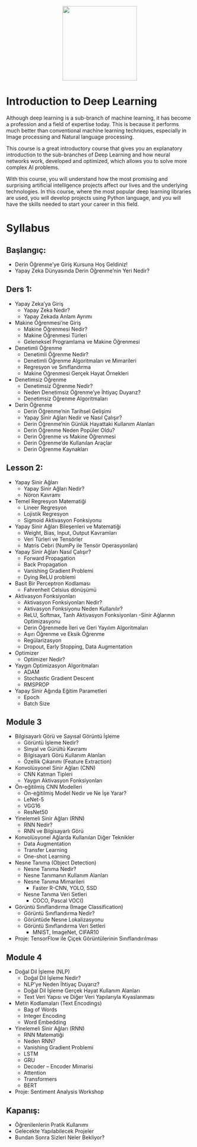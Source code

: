 <div align="center">
  <img src="https://github.com/gaih/introduction-to-deep-learning/raw/main/logo.png" height="200px">
</div>

# Introduction to Deep Learning
Although deep learning is a sub-branch of machine learning, it has become a profession and a field of expertise today. This is because it performs much better than conventional machine learning techniques, especially in Image processing and Natural language processing.

This course is a great introductory course that gives you an explanatory introduction to the sub-branches of Deep Learning and how neural networks work, developed and optimized, which allows you to solve more complex AI problems.

With this course, you will understand how the most promising and surprising artificial intelligence projects affect our lives and the underlying technologies. In this course, where the most popular deep learning libraries are used, you will develop projects using Python language, and you will have the skills needed to start your career in this field.



# Syllabus

## Başlangıç:
- Derin Öğrenme’ye Giriş Kursuna Hoş Geldiniz!
- Yapay Zeka Dünyasında Derin Öğrenme’nin Yeri Nedir? 

## Ders 1: 
- Yapay Zeka’ya Giriş
  - Yapay Zeka Nedir?
  - Yapay Zekada Anlam Ayrımı
- Makine Öğrenmesi’ne Giriş
  - Makine Öğrenmesi Nedir?
  - Makine Öğrenmesi Türleri
  - Geleneksel Programlama ve Makine Öğrenmesi
- Denetimli Öğrenme
  - Denetimli Öğrenme Nedir?
  - Denetimli Öğrenme Algoritmaları ve Mimarileri
  - Regresyon ve Sınıflandırma
  - Makine Öğrenmesi Gerçek Hayat Örnekleri
- Denetimsiz Öğrenme
  - Denetimsiz Öğrenme Nedir?
  - Neden Denetimsiz Öğrenme’ye İhtiyaç Duyarız?
  - Denetimsiz Öğrenme Algoritmaları
- Derin Öğrenme
  - Derin Öğrenme’nin Tarihsel Gelişimi
  - Yapay Sinir Ağları Nedir ve Nasıl Çalışır?
  - Derin Öğrenme’nin Günlük Hayattaki Kullanım Alanları
  - Derin Öğrenme Neden Popüler Oldu?
  - Derin Öğrenme vs Makine Öğrenmesi
  - Derin Öğrenme’de Kullanılan Araçlar
  - Derin Öğrenme Kaynakları

## Lesson 2: 

- Yapay Sinir Ağları
  - Yapay Sinir Ağları Nedir?
  - Nöron Kavramı
- Temel Regresyon Matematiği
  - Lineer Regresyon
  - Lojistik Regresyon
  - Sigmoid Aktivasyon Fonksiyonu
- Yapay Sinir Ağları Bileşenleri ve Matematiği
  - Weight, Bias, Input, Output Kavramları
  - Veri Türleri ve Tensörler
  - Matris Cebri (NumPy ile Tensör Operasyonları)
- Yapay Sinir Ağları Nasıl Çalışır?
  - Forward Propagation
  - Back Propagation
  - Vanishing Gradient Problemi
  - Dying ReLU problemi
- Basit Bir Perceptron Kodlaması
  - Fahrenheit Celsius dönüşümü
- Aktivasyon Fonksiyonları
  - Aktivasyon Fonksiyonları Nedir?
  - Aktivasyon Fonksiyonu Neden Kullanılır?
  - ReLU, Softmax, Tanh Aktivasyon Fonksiyonları
-Sinir Ağlarının Optimizasyonu
  - Derin Öğrenmede İleri ve Geri Yayılım Algoritmaları
  - Aşırı Öğrenme ve Eksik Öğrenme
  - Regülarizasyon
  - Dropout, Early Stopping, Data Augmentation
- Optimizer
  - Optimizer Nedir?
- Yaygın Optimizasyon Algoritmaları
  - ADAM
  - Stochastic Gradient Descent
  - RMSPROP
- Yapay Sinir Ağında Eğitim Parametleri
  - Epoch
  - Batch Size

## Module 3

- Bilgisayarlı Görü ve Sayısal Görüntü İşleme
  - Görüntü İşleme Nedir?
  - Sinyal ve Gürültü Kavramı
  - Bilgisayarlı Görü Kullanım Alanları
  - Özellik Çıkarımı (Feature Extraction)
- Konvolüsyonel Sinir Ağları (CNN)
  - CNN Katman Tipleri
  - Yaygın Aktivasyon Fonksiyonları
- Ön-eğitilmiş CNN Modelleri
  - Ön-eğitilmiş Model Nedir ve Ne İşe Yarar?
  - LeNet-5
  - VGG16
  - ResNet50
- Yinelemeli Sinir Ağları (RNN)
  - RNN Nedir?
  - RNN ve Bilgisayarlı Görü
- Konvolüsyonel Ağlarda Kullanılan Diğer Teknikler
  - Data Augmentation
  - Transfer Learning
  - One-shot Learning
- Nesne Tanıma (Object Detection)
  - Nesne Tanıma Nedir?
  - Nesne Tanımanın Kullanım Alanları
  - Nesne Tanıma Mimarileri
    - Faster R-CNN, YOLO, SSD
  - Nesne Tanıma Veri Setleri
    - COCO, Pascal VOC()
- Görüntü Sınıflandırma (Image Classification)
  - Görüntü Sınıflandırma Nedir?
  - Görüntüde Nesne Lokalizasyonu
  - Görüntü Sınıflandırma Veri Setleri
    - MNIST, ImageNet, CIFAR10
- Proje: TensorFlow ile Çiçek Görüntülerinin Sınıflandırılması

## Module 4
- Doğal Dil İşleme (NLP) 
  - Doğal Dil İşleme Nedir?
  - NLP’ye Neden İhtiyaç Duyarız?
  - Doğal Dil İşleme Gerçek Hayat Kullanım Alanları
  - Text Veri Yapısı ve Diğer Veri Yapılarıyla Kıyaslanması
- Metin Kodlamaları (Text Encodings)
  - Bag of Words
  - Integer Encoding
  - Word Embedding
- Yinelemeli Sinir Ağları (RNN)
  - RNN Matematiği
  - Neden RNN?
  - Vanishing Gradient Problemi
  - LSTM
  - GRU
  - Decoder – Encoder Mimarisi
  - Attention
  - Transformers
  - BERT
- Proje: Sentiment Analysis Workshop

## Kapanış:
- Öğrenilenlerin Pratik Kullanımı
- Gelecekte Yapılabilecek Projeler
- Bundan Sonra Sizleri Neler Bekliyor?
